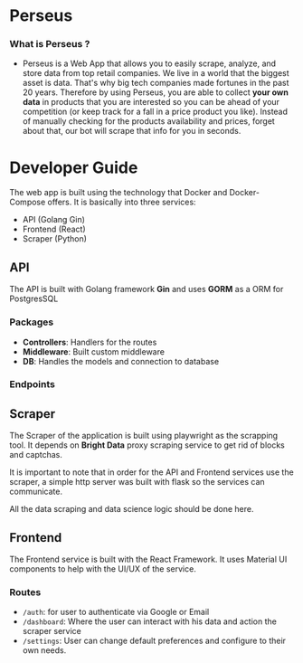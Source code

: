 # Perseus

### What is Perseus ?

- Perseus is a Web App that allows you to easily scrape, analyze, and store data from top retail companies.
  We live in a world that the biggest asset is data. That's why big tech companies made fortunes in the past 20 years.
  Therefore by using Perseus, you are able to collect **your own data** in products that you are interested so you can
  be ahead of your competition (or keep track for a fall in a price product you like). Instead of manually checking for the products
  availability and prices, forget about that, our bot will scrape that info for you in seconds.

# Developer Guide

The web app is built using the technology that Docker and Docker-Compose offers. It is basically into three services:

- API (Golang Gin)
- Frontend (React)
- Scraper (Python)

## API

The API is built with Golang framework **Gin** and uses **GORM** as a ORM for PostgresSQL

### Packages

- **Controllers**: Handlers for the routes
- **Middleware**: Built custom middleware
- **DB**: Handles the models and connection to database

### Endpoints

## Scraper

The Scraper of the application is built using playwright as the scrapping tool. It depends on **Bright Data** proxy scraping service to get rid of blocks and captchas.

It is important to note that in order for the API and Frontend services use the scraper, a simple http server was built with flask so the services can communicate.

All the data scraping and data science logic should be done here.

## Frontend

The Frontend service is built with the React Framework. It uses Material UI components to help with the UI/UX of the service.

### Routes

- `/auth`: for user to authenticate via Google or Email
- `/dashboard`: Where the user can interact with his data and
  action the scraper service
- `/settings`: User can change default preferences and configure
  to their own needs.

